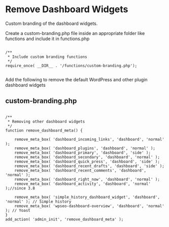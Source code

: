 # Remove Dashboard Widgets

Custom branding of the dashboard widgets.

Create a custom-branding.php file inside an appropriate folder like functions and include it in functions.php

```

/**
 * Include custom branding functions
 */
require_once( __DIR__ . '/functions/custom-branding.php');


```

Add the following to remove the default WordPress and other plugin dashboard widgets

## custom-branding.php

```

/**
 * Removing other dashboard widgets
 */
function remove_dashboard_meta() {

    remove_meta_box( 'dashboard_incoming_links', 'dashboard', 'normal' );
    remove_meta_box( 'dashboard_plugins', 'dashboard', 'normal' );
    remove_meta_box( 'dashboard_primary', 'dashboard', 'side' );
    remove_meta_box( 'dashboard_secondary', 'dashboard', 'normal' );
    remove_meta_box( 'dashboard_quick_press', 'dashboard', 'side' );
    remove_meta_box( 'dashboard_recent_drafts', 'dashboard', 'side' );
    remove_meta_box( 'dashboard_recent_comments', 'dashboard', 'normal' );
    remove_meta_box( 'dashboard_right_now', 'dashboard', 'normal' );
    remove_meta_box( 'dashboard_activity', 'dashboard', 'normal' );//since 3.8

    remove_meta_box( 'simple_history_dashboard_widget', 'dashboard', 'normal' ); // Simple history
    remove_meta_box( 'wpseo-dashboard-overview', 'dashboard', 'normal' ); // Yoast
}
add_action( 'admin_init', 'remove_dashboard_meta' );

```